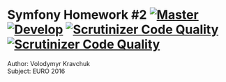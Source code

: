 Symfony Homework #2 [![Master](https://travis-ci.org/PulsarV/Symfony_HW2.svg?branch=master)](https://travis-ci.org/PulsarV/Symfony_HW2) [![Develop](https://travis-ci.org/PulsarV/Symfony_HW2.svg?branch=develop)](https://travis-ci.org/PulsarV/Symfony_HW2) [![Scrutinizer Code Quality](https://scrutinizer-ci.com/g/PulsarV/Symfony_HW2/badges/quality-score.png?b=master)](https://scrutinizer-ci.com/g/PulsarV/Symfony_HW2/?branch=master) [![Scrutinizer Code Quality](https://scrutinizer-ci.com/g/PulsarV/Symfony_HW2/badges/quality-score.png?b=develop)](https://scrutinizer-ci.com/g/PulsarV/Symfony_HW2/?branch=develop)
===================

Author:  Volodymyr Kravchuk  
Subject: EURO 2016
